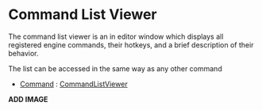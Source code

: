 # Command List Viewer

The command list viewer is an in editor window which displays all registered engine commands, their hotkeys, and a brief description of their behavior.

The list can be accessed in the same way as any other command

- [Command](https://plasmaengine.github.io/PlasmaDocs/Plasma1/Editor/editor/editorcommands.markdown) : [CommandListViewer](https://github.com/PlasmaEngine/PlasmaDocs/tree/master/docs/C%2B%2B/code_reference/command_reference.markdown#commandlistviewer)



**ADD IMAGE**

 

 